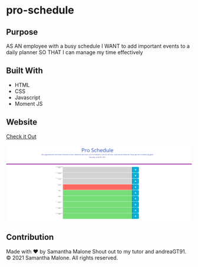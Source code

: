 # pro-schedule

## Purpose
AS AN employee with a busy schedule
I WANT to add important events to a daily planner
SO THAT I can manage my time effectively

## Built With
* HTML
* CSS
* Javascript
* Moment JS

## Website
[Check it Out](https://smalone9.github.io/pro-schedule/)

![Image of Password Generator](./screenshot.PNG)

## Contribution
Made with ❤️ by Samantha Malone
Shout out to my tutor and andreaGT91.
© 2021 Samantha Malone. All rights reserved.
